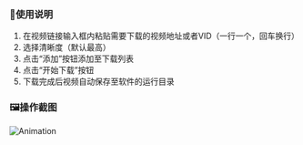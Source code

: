 ### 🎯使用说明
1. 在视频链接输入框内粘贴需要下载的视频地址或者VID（一行一个，回车换行）
2. 选择清晰度（默认最高）
3. 点击“添加”按钮添加至下载列表
4. 点击“开始下载”按钮
5. 下载完成后视频自动保存至软件的运行目录
### 🖼️操作截图
![Animation](https://github.com/SwaggyMacro/TangdouDownloader/assets/38845682/2125be8c-4ce0-4d2c-8c23-efec48550898)
